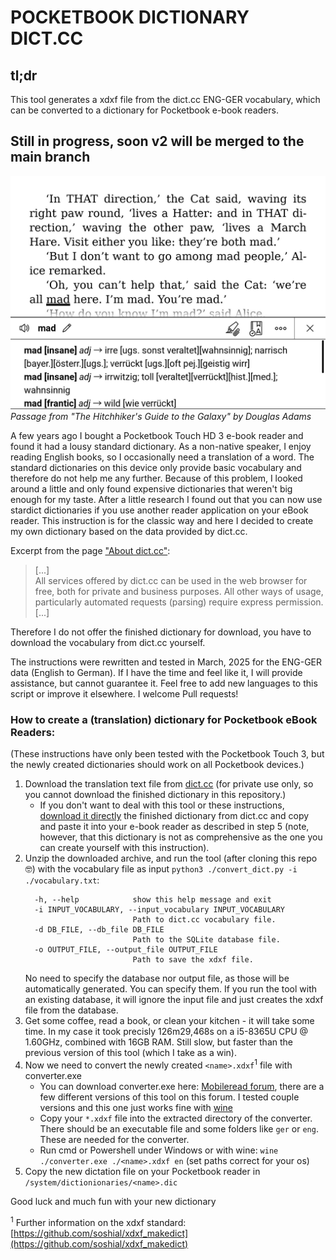 # POCKETBOOK DICTIONARY DICT.CC

## tl;dr
This tool generates a xdxf file from the dict.cc ENG-GER vocabulary, which can be converted to a dictionary for Pocketbook e-book readers.

## Still in progress, soon v2 will be merged to the main branch

![Screenshot pocketbook e-book reader translation ENG-GER](screenshot.jpg)   
*Passage from "The Hitchhiker's Guide to the Galaxy" by Douglas Adams*

A few years ago I bought a Pocketbook Touch HD 3 e-book reader and found it had a lousy standard dictionary. As a non-native speaker, I enjoy reading English books, so I occasionally need a translation of a word. The standard dictionaries on this device only provide basic vocabulary and therefore do not help me any further. Because of this problem, I looked around a little and only found expensive dictionaries that weren't big enough for my taste. After a little research I found out that you can now use stardict dictionaries if you use another reader application on your eBook reader. This instruction is for the classic way and here I decided to create my own dictionary based on the data provided by dict.cc.

Excerpt from the page ["About dict.cc"](https://www.dict.cc/?s=about%3A&l=e):
> [...]   
> All services offered by dict.cc can be used in the web browser for free, both for private and business purposes. All other ways of usage, particularly automated requests (parsing) require express permission.    
> [...]   

Therefore I do not offer the finished dictionary for download, you have to download the vocabulary from dict.cc yourself.

The instructions were rewritten and tested in March, 2025 for the ENG-GER data (English to German). If I have the time and feel like it, I will provide assistance, but cannot guarantee it. Feel free to add new languages ​​to this script or improve it elsewhere. I welcome Pull requests!

### How to create a (translation) dictionary for Pocketbook eBook Readers:
(These instructions have only been tested with the Pocketbook Touch 3, but the newly created dictionaries should work on all Pocketbook devices.)

1. Download the translation text file from [dict.cc](https://www1.dict.cc/translation_file_request.php) (for private use only, so you cannot download the finished dictionary in this repository.)
    - If you don't want to deal with this tool or these instructions, [download it directly](https://www1.dict.cc/download/pocketbook-dict-cc-en-de.zip) the finished dictionary from dict.cc and copy and paste it into your e-book reader as described in step 5 (note, however, that this dictionary is not as comprehensive as the one you can create yourself with this instruction).
2. Unzip the downloaded archive, and run the tool (after cloning this repo 🤓) with the vocabulary file as input
   `python3 ./convert_dict.py -i ./vocabulary.txt`:
    ```
      -h, --help            show this help message and exit
      -i INPUT_VOCABULARY, --input_vocabulary INPUT_VOCABULARY
                            Path to dict.cc vocabulary file.
      -d DB_FILE, --db_file DB_FILE
                            Path to the SQLite database file.
      -o OUTPUT_FILE, --output_file OUTPUT_FILE
                            Path to save the xdxf file.
    ```
    No need to specify the database nor output file, as those will be automatically generated. You can specify them. If you run the tool with an existing database, it will ignore the input file and just creates the xdxf file from the database.
3. Get some coffee, read a book, or clean your kitchen - it will take some time. In my case it took precisly 126m29,468s on a i5-8365U CPU @ 1.60GHz, combined with 16GB RAM. Still slow, but faster than the previous version of this tool (which I take as a win).
4. Now we need to convert the newly created `<name>.xdxf`<sup>1</sup> file with converter.exe
    - You can download converter.exe here: [Mobileread forum](https://www.mobileread.com/forums/showpost.php?p=3923322&postcount=6), there are a few different versions of this tool on this forum. I tested couple versions and this one just works fine with [wine](https://www.winehq.org/)
    - Copy your `*.xdxf` file into the extracted directory of the converter. There should be an executable file and some folders like `ger` or `eng`. These are needed for the converter.
    - Run cmd or Powershell under Windows or with wine: `wine ./converter.exe ./<name>.xdxf en` (set paths correct for your os)
5. Copy the new dictation file on your Pocketbook reader in `/system/dictionionaries/<name>.dic`

Good luck and much fun with your new dictionary

<sup>1</sup> Further information on the xdxf standard: [https://github.com/soshial/xdxf_makedict](https://github.com/soshial/xdxf_makedict)
